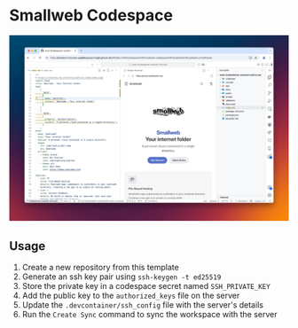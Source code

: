 # Smallweb Codespace

![screenshot](./screenshot.jpg)

## Usage

1. Create a new repository from this template
1. Generate an ssh key pair using `ssh-keygen -t ed25519`
1. Store the private key in a codespace secret named `SSH_PRIVATE_KEY`
1. Add the public key to the `authorized_keys` file on the server
1. Update the `.devcontainer/ssh_config` file with the server's details
1. Run the `Create Sync` command to sync the workspace with the server
